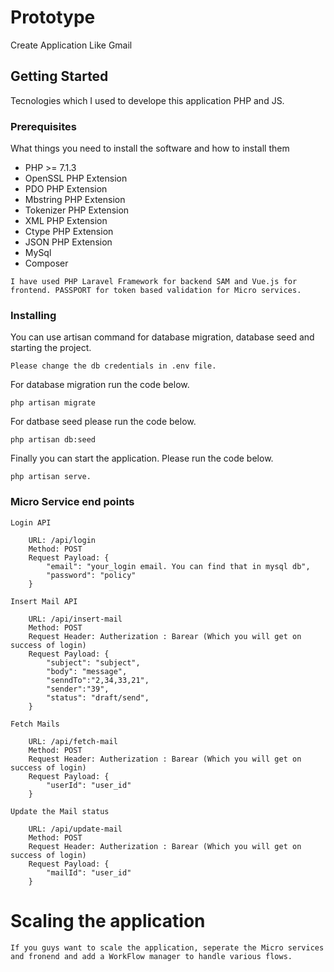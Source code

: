 # Prototype

Create Application Like Gmail

## Getting Started

Tecnologies which I used to develope this application PHP and JS.

### Prerequisites

What things you need to install the software and how to install them

<ul>
    <li>PHP &gt;= 7.1.3</li>
    <li>OpenSSL PHP Extension</li>
    <li>PDO PHP Extension</li>
    <li>Mbstring PHP Extension</li>
    <li>Tokenizer PHP Extension</li>
    <li>XML PHP Extension</li>
    <li>Ctype PHP Extension</li>
    <li>JSON PHP Extension</li>
    <li>MySql</li>
    <li>Composer</li>
</ul>

```
I have used PHP Laravel Framework for backend SAM and Vue.js for frontend. PASSPORT for token based validation for Micro services.
```

### Installing

You can use artisan command for database migration, database seed and starting the project.

````
Please change the db credentials in .env file.
````

For database migration run the code below.

```
php artisan migrate
```

For datbase seed please run the code below.

```
php artisan db:seed
```

Finally you can start the application. Please run the code below.

```
php artisan serve.
```
### Micro Service end points

```
Login API

    URL: /api/login
    Method: POST
    Request Payload: {
        "email": "your_login email. You can find that in mysql db",
        "password": "policy"
    }

Insert Mail API

    URL: /api/insert-mail
    Method: POST
    Request Header: Autherization : Barear (Which you will get on success of login)
    Request Payload: {
        "subject": "subject",
        "body": "message",
        "senndTo":"2,34,33,21",
        "sender":"39",
        "status": "draft/send",
    }

Fetch Mails

    URL: /api/fetch-mail
    Method: POST
    Request Header: Autherization : Barear (Which you will get on success of login)
    Request Payload: {
        "userId": "user_id"
    }

Update the Mail status

    URL: /api/update-mail
    Method: POST
    Request Header: Autherization : Barear (Which you will get on success of login)
    Request Payload: {
        "mailId": "user_id"
    }
```

# Scaling the application

```
If you guys want to scale the application, seperate the Micro services and fronend and add a WorkFlow manager to handle various flows.
```
